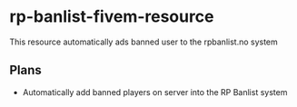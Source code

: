 # rp-banlist-fivem-resource
This resource automatically ads banned user to the rpbanlist.no system


## Plans
- Automatically add banned players on server into the RP Banlist system